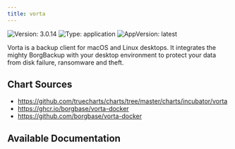 ```yaml
---
title: vorta
---
```


![Version: 3.0.14](https://img.shields.io/badge/Version-3.0.14-informational?style=flat-square) ![Type: application](https://img.shields.io/badge/Type-application-informational?style=flat-square) ![AppVersion: latest](https://img.shields.io/badge/AppVersion-latest-informational?style=flat-square)

Vorta is a backup client for macOS and Linux desktops. It integrates the mighty BorgBackup with your desktop environment to protect your data from disk failure, ransomware and theft.

## Chart Sources

- https://github.com/truecharts/charts/tree/master/charts/incubator/vorta
- https://ghcr.io/borgbase/vorta-docker
- https://github.com/borgbase/vorta-docker

## Available Documentation

